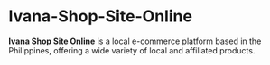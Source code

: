 # Ivana-Shop-Site-Online
**Ivana Shop Site Online** is a local e-commerce platform based in the Philippines, offering a wide variety of local and affiliated products. 
